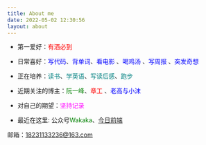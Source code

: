 ```yaml
---
title: About me
date: 2022-05-02 12:30:56
layout: about
---
```


- 第一爱好：<font color=red>有酒必到</font>

- 日常喜好：<font color=Blue>写代码</font>、<font color=Blue>背单词</font>、<font color=Blue>看电影</font> 、<font color=Blue>喝鸡汤</font> 、<font color=Blue>写周报</font> 、<font color=Blue>突发奇想</font> 

- 正在培养：<font color=Teal>读书</font>、<font color=Teal>学英语</font>、<font color=	Teal>写读后感</font>、<font color=Teal>跑步</font>

- 近期关注的博主：<font color=green>阮一峰</font>、<font color=red>章工</font> 、<font color=Blue>老高与小沫</font> 

- 对自己的期望：<font color=Magenta>坚持记录</font>

- 最近在这里: 公众号<font color=Green>Wakaka</font>、[今日前端](https://blog.liugezhou.online/frontend-docs/)

邮箱：18231133236@163.com 


